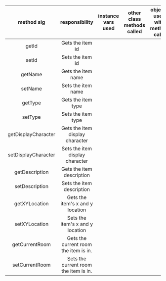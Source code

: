 | method sig | responsibility | instance vars used | other class methods called | objects used with method calls | lines of code |
|:----------:|:--------------:|:------------------:|:--------------------------:|:------------------------------:|:-------------:|
|getId|Gets the item id||||3
|setId|Sets the item id||||3
|getName|Gets the item name||||3
|setName|Sets the item name||||3
|getType|Gets the item type||||3
|setType|Sets the item type||||3
|getDisplayCharacter|Gets the item display character||||3
|setDisplayCharacter|Sets the item display character||||3
|getDescription|Gets the item description||||3
|setDescription|Sets the item description||||3
|getXYLocation|Gets the item's x and y location||||3
|setXYLocation|Sets the item's x and y location||||3
|getCurrentRoom|Gets the current room the item is in.||||3
|setCurrentRoom|Sets the current room the item is in.||||3
